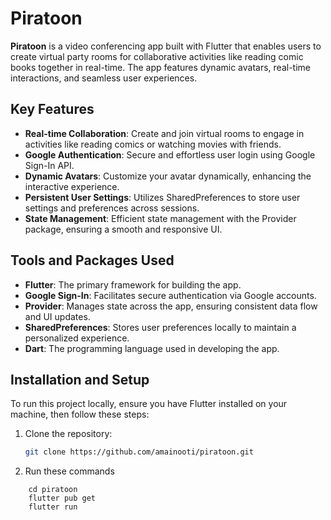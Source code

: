 # Piratoon

**Piratoon** is a video conferencing app built with Flutter that enables users to create virtual party rooms for collaborative activities like reading comic books together in real-time. The app features dynamic avatars, real-time interactions, and seamless user experiences.

## Key Features
- **Real-time Collaboration**: Create and join virtual rooms to engage in activities like reading comics or watching movies with friends.
- **Google Authentication**: Secure and effortless user login using Google Sign-In API.
- **Dynamic Avatars**: Customize your avatar dynamically, enhancing the interactive experience.
- **Persistent User Settings**: Utilizes SharedPreferences to store user settings and preferences across sessions.
- **State Management**: Efficient state management with the Provider package, ensuring a smooth and responsive UI.

## Tools and Packages Used
- **Flutter**: The primary framework for building the app.
- **Google Sign-In**: Facilitates secure authentication via Google accounts.
- **Provider**: Manages state across the app, ensuring consistent data flow and UI updates.
- **SharedPreferences**: Stores user preferences locally to maintain a personalized experience.
- **Dart**: The programming language used in developing the app.

## Installation and Setup
To run this project locally, ensure you have Flutter installed on your machine, then follow these steps:

1. Clone the repository:
   ```bash
   git clone https://github.com/amainooti/piratoon.git
   
2. Run these commands
```
    cd piratoon
    flutter pub get
    flutter run

